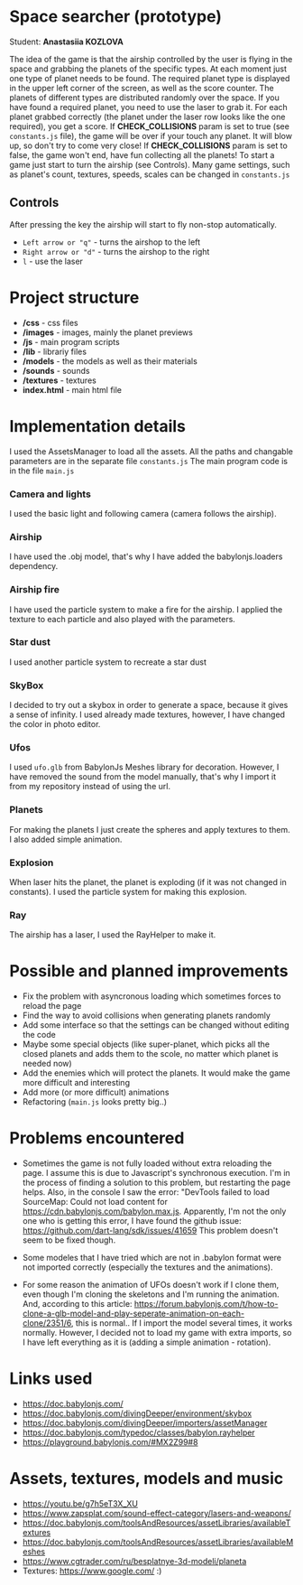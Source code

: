 # Space searcher (prototype)

Student: **Anastasiia KOZLOVA**

The idea of the game is that the airship controlled by the user is flying in the space and grabbing the planets of the specific types. At each moment just one type of planet needs to be found.
The required planet type is displayed in the upper left corner of the screen, as well as the score counter.
The planets of different types are distributed randomly over the space.
If you have found a required planet, you need to use the laser to grab it.
For each planet grabbed correctly (the planet under the laser row looks like the one required), you get a score.
If **CHECK_COLLISIONS** param is set to true (see `constants.js` file), the game will be over if your touch any planet.
It will blow up, so don't try to come very close!
If **CHECK_COLLISIONS** param is set to false, the game won't end, have fun collecting all the planets!
To start a game just start to turn the airship (see Controls).
Many game settings, such as planet's count, textures, speeds, scales can be changed in `constants.js`

## Controls
After pressing the key the airship will start to fly non-stop automatically.
- `Left arrow or "q"` - turns the airshop to the left
- `Right arrow or "d"` - turns the airshop to the right
- `l` - use the laser
# Project structure
- **/css** - css files
- **/images** - images, mainly the planet previews
- **/js** - main program scripts
- **/lib** - librariy files
- **/models** - the models as well as their materials
- **/sounds** - sounds
- **/textures** - textures
- **index.html** - main html file

# Implementation details
I used the AssetsManager to load all the assets. All the paths and changable parameters are in the separate file `constants.js`
The main program code is in the file `main.js`

### Camera and lights
I used the basic light and following camera (camera follows the airship).
### Airship
I have used the .obj model, that's why I have added the babylonjs.loaders dependency.
### Airship fire
I have used the particle system to make a fire for the airship. I applied the texture to each particle and also played with the parameters.
### Star dust
I used another particle system to recreate a star dust
### SkyBox
I decided to try out a skybox in order to generate a space, because it gives a sense of infinity. I used already made textures, however, I have changed the color in photo editor.
### Ufos
I used `ufo.glb` from BabylonJs Meshes library for decoration.
However, I have removed the sound from the model manually, that's why I import it from my repository instead of using the url.
### Planets
For making the planets I just create the spheres and apply textures to them. I also added simple animation.
### Explosion
When laser hits the planet, the planet is exploding (if it was not changed in constants). I used the particle system for making this explosion.
### Ray
The airship has a laser, I used the RayHelper to make it.

# Possible and planned improvements
- Fix the problem with asyncronous loading which sometimes forces to reload the page
- Find the way to avoid collisions when generating planets randomly
- Add some interface so that the settings can be changed without editing the code
- Maybe some special objects (like super-planet, which picks all the closed planets and adds them to the scole, no matter which planet is needed now)
- Add the enemies which will protect the planets. It would make the game more difficult and interesting
- Add more (or more difficult) animations
- Refactoring (`main.js` looks pretty big..)

# Problems encountered

- Sometimes the game is not fully loaded without extra reloading the page. I assume this is due to Javascript's synchronous execution. I'm in the process of finding a solution to this problem, but restarting the page helps.
Also, in the console I saw the error: "DevTools failed to load SourceMap: Could not load content for https://cdn.babylonjs.com/babylon.max.js. Apparently, I'm not the only one who is getting this error, I have found the github issue:
https://github.com/dart-lang/sdk/issues/41659
This problem doesn't seem to be fixed though.

- Some modeles that I have tried which are not in .babylon format were not imported correctly (especially the textures and the animations).

- For some reason the animation of UFOs doesn't work if I clone them, even though I'm cloning the skeletons and I'm running the animation. And, according to this article: https://forum.babylonjs.com/t/how-to-clone-a-glb-model-and-play-seperate-animation-on-each-clone/2351/6, this is normal..
 If I import the model several times, it works normally. However, I decided not to load my game with extra imports, so I have left everything as it is (adding a simple animation - rotation).

# Links used
- https://doc.babylonjs.com/
- https://doc.babylonjs.com/divingDeeper/environment/skybox
- https://doc.babylonjs.com/divingDeeper/importers/assetManager
- https://doc.babylonjs.com/typedoc/classes/babylon.rayhelper
- https://playground.babylonjs.com/#MX2Z99#8

# Assets, textures, models and music
- https://youtu.be/g7h5eT3X_XU
- https://www.zapsplat.com/sound-effect-category/lasers-and-weapons/
- https://doc.babylonjs.com/toolsAndResources/assetLibraries/availableTextures
- https://doc.babylonjs.com/toolsAndResources/assetLibraries/availableMeshes
- https://www.cgtrader.com/ru/besplatnye-3d-modeli/planeta
- Textures: https://www.google.com/ :)